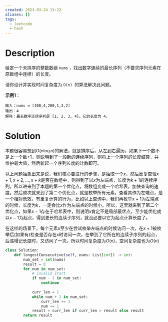 ```yaml
---
created: 2023-03-24 13:22
aliases: []
tags:
  - leetcode 
  - hash 
---
```


# Description

给定一个未排序的整数数组 `nums` ，找出数字连续的最长序列（不要求序列元素在原数组中连续）的长度。

请你设计并实现时间复杂度为 `O(n) `的算法解决此问题。

**示例1**：

```
输入：nums = [100,4,200,1,3,2]
输出：4
解释：最长数字连续序列是 [1, 2, 3, 4]。它的长度为 4。
```



# Solution

本题很容易想到$O(n\log n)$的解法，就是排序后，从左到右遍历，如果下一个数不是上一个数+1，则说明到了一段新的连续序列，则将上一个序列的长度结算，并维护最大值，然后新起一个序列长度的计数即可。

以上问题抽象出来是说，我们核心要进行的步骤，是抽取一个$x$，然后反复查验$x+1, x+2, \dots , x+k$是否在数组中，则得到了以$x$为左端点，长度为$k + 1$的连续序列。所以进来到了本题的第一个优化点，将数组变成一个哈希表，加快查询的速度。然后顺次就来到了第二个优化点，就是枚举所有元素，查看其作为左端点，是一个相对低效，有重复计算的行为，比如以上查询中，我们再枚举$x + 1$为左端点的时候，长度为$k$，一定会比$x$作为左端点的时候小。所以，这里就来到了第二个优化点，如果$x - 1$存在于哈希表中，则说明$x$肯定不是局部最优点，至少能优化成以$x - 1$为起点，得到更长的连续子序列，就没必要以它为起点计算长度了。

在这样的场景下，每个元素$x$至少在尝试枚举左端点的时候访问一次，在$x + 1$被枚举后(如果有)检查是否存在$x$时访问一次，在举到了它所在的连续子序列的起点，后递增记长度时，又访问了一次。所以时间复杂度为$O(n)$，空间复杂度也为$O(n)$
 
```python
class Solution:
    def longestConsecutive(self, nums: List[int]) -> int:
        num_set = set(nums)
        result = 0
        for num in num_set:
            # invalid start
            if num - 1 in num_set:
                continue
            
            curr_len = 1
            while num + 1 in num_set:
                curr_len += 1
                num += 1
            result = curr_len if curr_len > result else result
        return result
```
